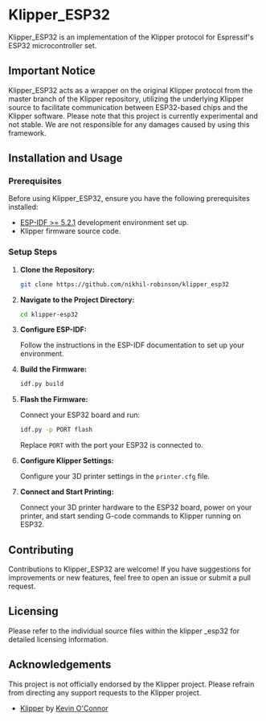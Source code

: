 # Klipper_ESP32

Klipper_ESP32 is an implementation of the Klipper protocol for Espressif's ESP32 microcontroller set.

## Important Notice

Klipper_ESP32 acts as a wrapper on the original Klipper protocol from the master branch of the Klipper repository, utilizing the underlying Klipper source to facilitate communication between ESP32-based chips and the Klipper software. Please note that this project is currently experimental and not stable. We are not responsible for any damages caused by using this framework.

## Installation and Usage

### Prerequisites

Before using Klipper_ESP32, ensure you have the following prerequisites installed:

- [ESP-IDF >= 5.2.1](https://github.com/espressif/esp-idf.git) development environment set up.
- Klipper firmware source code.

### Setup Steps

1. **Clone the Repository:**

    ```bash
    git clone https://github.com/nikhil-robinson/klipper_esp32
    ```

2. **Navigate to the Project Directory:**

    ```bash
    cd klipper-esp32
    ```

3. **Configure ESP-IDF:**

    Follow the instructions in the ESP-IDF documentation to set up your environment.

4. **Build the Firmware:**

    ```bash
    idf.py build
    ```

5. **Flash the Firmware:**

    Connect your ESP32 board and run:

    ```bash
    idf.py -p PORT flash
    ```

    Replace `PORT` with the port your ESP32 is connected to.

6. **Configure Klipper Settings:**

    Configure your 3D printer settings in the `printer.cfg` file.

7. **Connect and Start Printing:**

    Connect your 3D printer hardware to the ESP32 board, power on your printer, and start sending G-code commands to Klipper running on ESP32.

## Contributing

Contributions to Klipper_ESP32 are welcome! If you have suggestions for improvements or new features, feel free to open an issue or submit a pull request.

## Licensing

Please refer to the individual source files within the klipper _esp32 for detailed licensing information.

## Acknowledgements

This project is not officially endorsed by the Klipper project. Please refrain from directing any support requests to the Klipper project.

- [Klipper](https://www.klipper3d.org/) by [Kevin O'Connor](https://www.patreon.com/koconnor)
